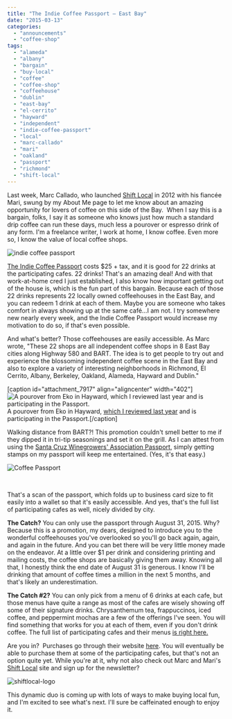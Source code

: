 ```yaml
---
title: "The Indie Coffee Passport – East Bay"
date: "2015-03-13"
categories: 
  - "announcements"
  - "coffee-shop"
tags: 
  - "alameda"
  - "albany"
  - "bargain"
  - "buy-local"
  - "coffee"
  - "coffee-shop"
  - "coffeehouse"
  - "dublin"
  - "east-bay"
  - "el-cerrito"
  - "hayward"
  - "independent"
  - "indie-coffee-passport"
  - "local"
  - "marc-callado"
  - "mari"
  - "oakland"
  - "passport"
  - "richmond"
  - "shift-local"
---
```


Last week, Marc Callado, who launched [Shift Local](https://shiftlocal.wordpress.com/) in 2012 with his fiancée Mari, swung by my About Me page to let me know about an amazing opportunity for lovers of coffee on this side of the Bay.  When I say this is a bargain, folks, I say it as someone who knows just how much a standard drip coffee can run these days, much less a pourover or espresso drink of any form. I'm a freelance writer, I work at home, I know coffee. Even more so, I know the value of local coffee shops.

![indie coffee passport](http://www.rebeccagomezfarrell.com/wp-content/uploads/2015/03/indie-coffee-passport-500x207.jpg)

[The Indie Coffee Passport](http://www.indiecoffeepassport.com/eastbay/) costs $25 + tax, and it is good for 22 drinks at the participating cafes. 22 drinks! That's an amazing deal! And with that work-at-home cred I just established, I also know how important getting out of the house is, which is the fun part of this bargain. Because each of those 22 drinks represents 22 locally owned coffeehouses in the East Bay, and you can redeem 1 drink at each of them. Maybe you are someone who takes comfort in always showing up at the same café…I am not. I try somewhere new nearly every week, and the Indie Coffee Passport would increase my motivation to do so, if that's even possible.

And what's better? Those coffeehouses are easily accessible. As Marc wrote, "These 22 shops are all independent coffee shops in 8 East Bay cities along Highway 580 and BART. The idea is to get people to try out and experience the blossoming independent coffee scene in the East Bay and also to explore a variety of interesting neighborhoods in Richmond, El Cerrito, Albany, Berkeley, Oakland, Alameda, Hayward and Dublin."

\[caption id="attachment\_7917" align="aligncenter" width="402"\]![A pourover from Eko in Hayward, which I reviewed last year and is participating in the Passport.](http://www.rebeccagomezfarrell.com/wp-content/uploads/2014/02/eko_03-402x500.jpg) A pourover from Eko in Hayward, [which I reviewed last year](http://www.rebeccagomezfarrell.com/2014/02/eko-coffee-bar-and-tea-house/) and is participating in the Passport.\[/caption\]

Walking distance from BART?! This promotion couldn't smell better to me if they dipped it in tri-tip seasonings and set it on the grill. As I can attest from using the [Santa Cruz Winegrowers' Association Passport](http://www.rebeccagomezfarrell.com/2014/03/wine-tasting-in-the-santa-cruz-mountains/), simply getting stamps on my passport will keep me entertained. (Yes, it's that easy.)

![Coffee Passport](http://www.rebeccagomezfarrell.com/wp-content/uploads/2015/03/Coffee-Passport-425x1024.jpg)

 

That's a scan of the passport, which folds up to business card size to fit easily into a wallet so that it's easily accessible. And yes, that's the full list of participating cafes as well, nicely divided by city.

**The Catch?** You can only use the passport through August 31, 2015. Why? Because this is a promotion, my dears, designed to introduce you to the wonderful coffeehouses you've overlooked so you'll go back again, again, and again in the future. And you can bet there will be very little money made on the endeavor. At a little over $1 per drink and considering printing and mailing costs, the coffee shops are basically giving them away. Knowing all that, I honestly think the end date of August 31 is generous. I know I'll be drinking that amount of coffee times a million in the next 5 months, and that's likely an underestimation.

**The Catch #2?** You can only pick from a menu of 6 drinks at each cafe, but those menus have quite a range as most of the cafes are wisely showing off some of their signature drinks. Chrysanthemum tea, frappuccinos, iced coffee, and peppermint mochas are a few of the offerings I've seen. You will find something that works for you at each of them, even if you don't drink coffee. The full list of participating cafes and their menus [is right here.](http://www.indiecoffeepassport.com/eastbay/participating.html)

Are you in?  Purchases go through their website [here](http://www.indiecoffeepassport.com/eastbay/buy.html). You will eventually be able to purchase them at some of the participating cafes, but that's not an option quite yet. While you're at it, why not also check out Marc and Mari's [Shift Local](https://shiftlocal.wordpress.com/) site and sign up for the newsletter?

![shiftlocal-logo](http://www.rebeccagomezfarrell.com/wp-content/uploads/2015/03/shiftlocal-logo.png)

This dynamic duo is coming up with lots of ways to make buying local fun, and I'm excited to see what's next. I'll sure be caffeinated enough to enjoy it.
